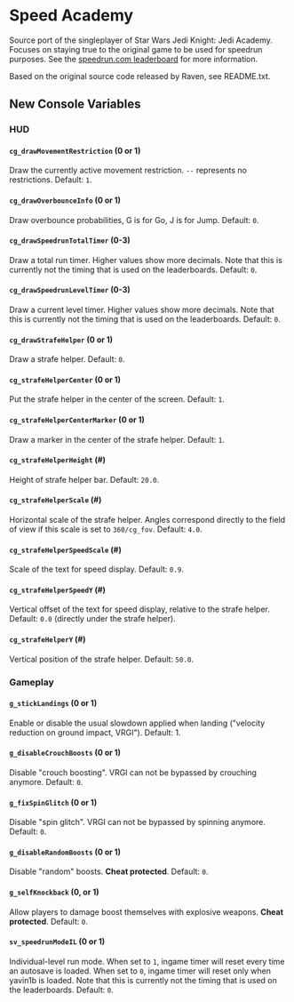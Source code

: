# Speed Academy

Source port of the singleplayer of Star Wars Jedi Knight: Jedi Academy.
Focuses on staying true to the original game to be used for speedrun purposes.
See the [speedrun.com leaderboard](https://www.speedrun.com/jka) for more information.

Based on the original source code released by Raven, see README.txt.

## New Console Variables

### HUD

#### `cg_drawMovementRestriction` (0 or 1)

Draw the currently active movement restriction.
`--` represents no restrictions.
Default: `1`.

#### `cg_drawOverbounceInfo` (0 or 1)

Draw overbounce probabilities, G is for Go, J is for Jump.
Default: `0`.

#### `cg_drawSpeedrunTotalTimer` (0-3)

Draw a total run timer.
Higher values show more decimals.
Note that this is currently not the timing that is used on the leaderboards.
Default: `0`.

#### `cg_drawSpeedrunLevelTimer` (0-3)

Draw a current level timer.
Higher values show more decimals.
Note that this is currently not the timing that is used on the leaderboards.
Default: `0`.

#### `cg_drawStrafeHelper` (0 or 1)

Draw a strafe helper.
Default: `0`.

#### `cg_strafeHelperCenter` (0 or 1)

Put the strafe helper in the center of the screen.
Default: `1`.

#### `cg_strafeHelperCenterMarker` (0 or 1)

Draw a marker in the center of the strafe helper.
Default: `1`.

#### `cg_strafeHelperHeight` (#)

Height of strafe helper bar.
Default: `20.0`.

#### `cg_strafeHelperScale` (#)

Horizontal scale of the strafe helper.
Angles correspond directly to the field of view if this scale is set to `360/cg_fov`.
Default: `4.0`.

#### `cg_strafeHelperSpeedScale` (#)

Scale of the text for speed display.
Default: `0.9`.

#### `cg_strafeHelperSpeedY` (#)

Vertical offset of the text for speed display, relative to the strafe helper.
Default: `0.0` (directly under the strafe helper).

#### `cg_strafeHelperY` (#)

Vertical position of the strafe helper.
Default: `50.0`.

### Gameplay

#### `g_stickLandings` (0 or 1)

Enable or disable the usual slowdown applied when landing ("velocity reduction on ground impact, VRGI").
Default: 1.

#### `g_disableCrouchBoosts` (0 or 1)

Disable "crouch boosting".
VRGI can not be bypassed by crouching anymore.
Default: `0`.

#### `g_fixSpinGlitch` (0 or 1)

Disable "spin glitch".
VRGI can not be bypassed by spinning anymore.
Default: `0`.

#### `g_disableRandomBoosts` (0 or 1)

Disable "random" boosts.
**Cheat protected**.
Default: `0`.

#### `g_selfKnockback` (0, or 1)

Allow players to damage boost themselves with explosive weapons.
**Cheat protected**.
Default: `0`.

#### `sv_speedrunModeIL` (0 or 1)

Individual-level run mode.
When set to `1`, ingame timer will reset every time an autosave is loaded.
When set to `0`, ingame timer will reset only when yavin1b is loaded.
Note that this is currently not the timing that is used on the leaderboards.
Default: `0`.
